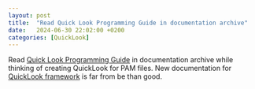 ```yaml
---
layout: post
title:  "Read Quick Look Programming Guide in documentation archive"
date:   2024-06-30 22:02:00 +0200
categories: [QuickLook]
---
```

Read [Quick Look Programming Guide](https://developer.apple.com/library/archive/documentation/UserExperience/Conceptual/Quicklook_Programming_Guide/) in documentation archive while thinking of creating QuickLook for PAM files. New documentation for [QuickLook framework](https://developer.apple.com/documentation/quicklook) is far from be than good.
